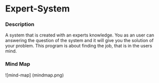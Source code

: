 # Expert-System

### Description
A system that is created with an experts knowledge. You as an user can answering the question of the system and it will give you the solution of your problem.
This program is about finding the job, that is in the users mind.

### Mind Map 
![mind-map] (mindmap.png)
